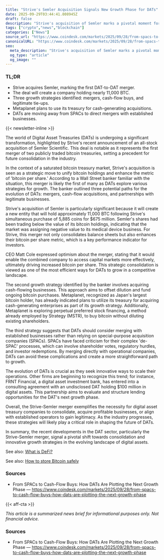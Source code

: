 ```yaml
---
title: "Strive's Semler Acquisition Signals New Growth Phase for DATs"
date: 2025-09-29T03:44:41.808945Z
draft: false
description: "Strive's acquisition of Semler marks a pivotal moment for Digital Asset Treasuries (DATs) in the crypto market."
tags: ["crypto","news","blockchain"]
categories: ["News"]
source_url: "https://www.coindesk.com/markets/2025/09/28/from-spacs-to-cash-flow-buys-how-dats-are-plotting-the-next-growth-phase"
canonicalURL: "https://www.coindesk.com/markets/2025/09/28/from-spacs-to-cash-flow-buys-how-dats-are-plotting-the-next-growth-phase"
seo:
  meta_description: "Strive's acquisition of Semler marks a pivotal moment for Digital Asset Treasuries (DATs) in the crypto market."
  og_type: "article"
  og_image: ""
---
```


### TL;DR
- Strive acquires Semler, marking the first DAT-to-DAT merger.
- The deal will create a company holding nearly 11,000 BTC.
- Three growth strategies identified: mergers, cash-flow buys, and legitimate tie-ups.
- Metaplanet plans to use its treasury for cash-generating acquisitions.
- DATs are moving away from SPACs to direct mergers with established businesses.

{{< newsletter-inline >}}

The world of Digital Asset Treasuries (DATs) is undergoing a significant transformation, highlighted by Strive's recent announcement of an all-stock acquisition of Semler Scientific. This deal is notable as it represents the first merger of two publicly traded bitcoin treasuries, setting a precedent for future consolidation in the industry.

In the context of a saturated bitcoin treasury market, Strive's acquisition is seen as a strategic move to unify bitcoin holdings and enhance the metric of 'bitcoin per share.' According to a Wall Street banker familiar with the situation, this merger is likely the first of many as DATs explore various strategies for growth. The banker outlined three potential paths for the evolution of DATs: mergers, cash-flow acquisitions, and partnerships with legitimate businesses.

Strive's acquisition of Semler is particularly significant because it will create a new entity that will hold approximately 11,000 BTC following Strive's simultaneous purchase of 5,885 coins for $675 million. Semler's shares had been trading below the value of its bitcoin holdings, indicating that the market was assigning negative value to its medical device business. For Strive, this merger not only consolidates balance sheets but also enhances their bitcoin per share metric, which is a key performance indicator for investors.

CEO Matt Cole expressed optimism about the merger, stating that it would enable the combined company to access capital markets more effectively, ultimately driving increased bitcoin per share. This strategic consolidation is viewed as one of the most efficient ways for DATs to grow in a competitive landscape.

The second growth strategy identified by the banker involves acquiring cash-flowing businesses. This approach aims to offset dilution and fund ongoing bitcoin purchases. Metaplanet, recognized as Japan's largest bitcoin holder, has already indicated plans to utilize its treasury for acquiring cash-generating enterprises as part of its growth strategy. Additionally, Metaplanet is exploring perpetual preferred stock financing, a method already employed by Strategy (MSTR), to buy bitcoin without diluting existing shareholders.

The third strategy suggests that DATs should consider merging with established businesses rather than relying on special-purpose acquisition companies (SPACs). SPACs have faced criticism for their complex 'de-SPAC' processes, which can involve shareholder votes, regulatory hurdles, and investor redemptions. By merging directly with operational companies, DATs can avoid these complications and create a more straightforward path to growth.

The evolution of DATs is crucial as they seek innovative ways to scale their operations. Other firms are beginning to recognize this trend; for instance, FRNT Financial, a digital asset investment bank, has entered into a consulting agreement with an undisclosed DAT holding $100 million in digital assets. This partnership aims to evaluate and structure lending opportunities for the DAT's next growth phase.

Overall, the Strive-Semler merger exemplifies the necessity for digital asset treasury companies to consolidate, acquire profitable businesses, or align with established operators to gain legitimacy. As the industry progresses, these strategies will likely play a critical role in shaping the future of DATs.

In summary, the recent developments in the DAT sector, particularly the Strive-Semler merger, signal a pivotal shift towards consolidation and innovative growth strategies in the evolving landscape of digital assets.

See also: [What is DeFi?](/pages/what-is-defi/)

See also: [How to store Bitcoin safely](/pages/how-to-store-bitcoin-safely/)

### Sources
- From SPACs to Cash-Flow Buys: How DATs Are Plotting the Next Growth Phase — https://www.coindesk.com/markets/2025/09/28/from-spacs-to-cash-flow-buys-how-dats-are-plotting-the-next-growth-phase

{{< aff-cta >}}

_This article is a summarized news brief for informational purposes only. Not financial advice._

### Sources
- From SPACs to Cash-Flow Buys: How DATs Are Plotting the Next Growth Phase — https://www.coindesk.com/markets/2025/09/28/from-spacs-to-cash-flow-buys-how-dats-are-plotting-the-next-growth-phase


